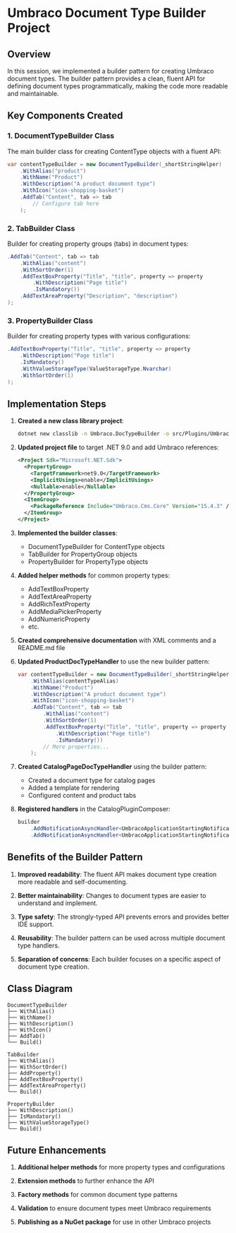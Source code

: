 # Umbraco Document Type Builder Project

## Overview
In this session, we implemented a builder pattern for creating Umbraco document types. The builder pattern provides a clean, fluent API for defining document types programmatically, making the code more readable and maintainable.

## Key Components Created

### 1. DocumentTypeBuilder Class
The main builder class for creating ContentType objects with a fluent API:

```csharp
var contentTypeBuilder = new DocumentTypeBuilder(_shortStringHelper)
    .WithAlias("product")
    .WithName("Product")
    .WithDescription("A product document type")
    .WithIcon("icon-shopping-basket")
    .AddTab("Content", tab => tab
        // Configure tab here
    );
```

### 2. TabBuilder Class
Builder for creating property groups (tabs) in document types:

```csharp
.AddTab("Content", tab => tab
    .WithAlias("content")
    .WithSortOrder(1)
    .AddTextBoxProperty("Title", "title", property => property
        .WithDescription("Page title")
        .IsMandatory())
    .AddTextAreaProperty("Description", "description")
);
```

### 3. PropertyBuilder Class
Builder for creating property types with various configurations:

```csharp
.AddTextBoxProperty("Title", "title", property => property
    .WithDescription("Page title")
    .IsMandatory()
    .WithValueStorageType(ValueStorageType.Nvarchar)
    .WithSortOrder(1)
);
```

## Implementation Steps

1. **Created a new class library project**:
   ```bash
   dotnet new classlib -n Umbraco.DocTypeBuilder -o src/Plugins/Umbraco.DocTypeBuilder
   ```

2. **Updated project file** to target .NET 9.0 and add Umbraco references:
   ```xml
   <Project Sdk="Microsoft.NET.Sdk">
     <PropertyGroup>
       <TargetFramework>net9.0</TargetFramework>
       <ImplicitUsings>enable</ImplicitUsings>
       <Nullable>enable</Nullable>
     </PropertyGroup>
     <ItemGroup>
       <PackageReference Include="Umbraco.Cms.Core" Version="15.4.3" />
     </ItemGroup>
   </Project>
   ```

3. **Implemented the builder classes**:
   - DocumentTypeBuilder for ContentType objects
   - TabBuilder for PropertyGroup objects
   - PropertyBuilder for PropertyType objects

4. **Added helper methods** for common property types:
   - AddTextBoxProperty
   - AddTextAreaProperty
   - AddRichTextProperty
   - AddMediaPickerProperty
   - AddNumericProperty
   - etc.

5. **Created comprehensive documentation** with XML comments and a README.md file

6. **Updated ProductDocTypeHandler** to use the new builder pattern:
   ```csharp
   var contentTypeBuilder = new DocumentTypeBuilder(_shortStringHelper)
       .WithAlias(contentTypeAlias)
       .WithName("Product")
       .WithDescription("A product document type")
       .WithIcon("icon-shopping-basket")
       .AddTab("Content", tab => tab
           .WithAlias("content")
           .WithSortOrder(1)
           .AddTextBoxProperty("Title", "title", property => property
               .WithDescription("Page title")
               .IsMandatory())
           // More properties...
       );
   ```

7. **Created CatalogPageDocTypeHandler** using the builder pattern:
   - Created a document type for catalog pages
   - Added a template for rendering
   - Configured content and product tabs

8. **Registered handlers** in the CatalogPluginComposer:
   ```csharp
   builder
       .AddNotificationAsyncHandler<UmbracoApplicationStartingNotification, ProductDocTypeHandler>()
       .AddNotificationAsyncHandler<UmbracoApplicationStartingNotification, CatalogPageDocTypeHandler>();
   ```

## Benefits of the Builder Pattern

1. **Improved readability**: The fluent API makes document type creation more readable and self-documenting.

2. **Better maintainability**: Changes to document types are easier to understand and implement.

3. **Type safety**: The strongly-typed API prevents errors and provides better IDE support.

4. **Reusability**: The builder pattern can be used across multiple document type handlers.

5. **Separation of concerns**: Each builder focuses on a specific aspect of document type creation.

## Class Diagram

```
DocumentTypeBuilder
├── WithAlias()
├── WithName()
├── WithDescription()
├── WithIcon()
├── AddTab()
└── Build()

TabBuilder
├── WithAlias()
├── WithSortOrder()
├── AddProperty()
├── AddTextBoxProperty()
├── AddTextAreaProperty()
└── Build()

PropertyBuilder
├── WithDescription()
├── IsMandatory()
├── WithValueStorageType()
└── Build()
```

## Future Enhancements

1. **Additional helper methods** for more property types and configurations

2. **Extension methods** to further enhance the API

3. **Factory methods** for common document type patterns

4. **Validation** to ensure document types meet Umbraco requirements

5. **Publishing as a NuGet package** for use in other Umbraco projects 